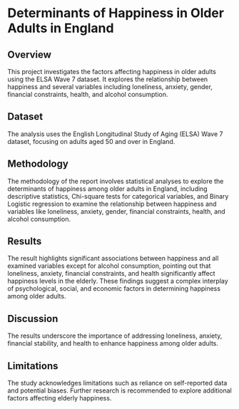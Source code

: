 # Determinants of Happiness in Older Adults in England

## Overview
This project investigates the factors affecting happiness in older adults using the ELSA Wave 7 dataset. It explores the relationship between happiness and several variables including loneliness, anxiety, gender, financial constraints, health, and alcohol consumption.

## Dataset
The analysis uses the English Longitudinal Study of Aging (ELSA) Wave 7 dataset, focusing on adults aged 50 and over in England.

## Methodology
The methodology of the report involves statistical analyses to explore the determinants of happiness among older adults in England, including descriptive statistics, Chi-square tests for categorical variables, and Binary Logistic regression to examine the relationship between happiness and variables like loneliness, anxiety, gender, financial constraints, health, and alcohol consumption. 

## Results
The result highlights significant associations between happiness and all examined variables except for alcohol consumption, pointing out that loneliness, anxiety, financial constraints, and health significantly affect happiness levels in the elderly. These findings suggest a complex interplay of psychological, social, and economic factors in determining happiness among older adults.

## Discussion
The results underscore the importance of addressing loneliness, anxiety, financial stability, and health to enhance happiness among older adults.

## Limitations
The study acknowledges limitations such as reliance on self-reported data and potential biases. Further research is recommended to explore additional factors affecting elderly happiness.
